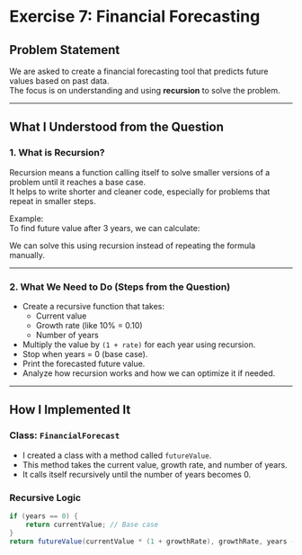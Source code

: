 # Exercise 7: Financial Forecasting

## Problem Statement

We are asked to create a financial forecasting tool that predicts future values based on past data.  
The focus is on understanding and using **recursion** to solve the problem.

---

## What I Understood from the Question

### 1. What is Recursion?
Recursion means a function calling itself to solve smaller versions of a problem until it reaches a base case.  
It helps to write shorter and cleaner code, especially for problems that repeat in smaller steps.

Example:  
To find future value after 3 years, we can calculate:


We can solve this using recursion instead of repeating the formula manually.

---

### 2. What We Need to Do (Steps from the Question)

- Create a recursive function that takes:
  - Current value
  - Growth rate (like 10% = 0.10)
  - Number of years
- Multiply the value by `(1 + rate)` for each year using recursion.
- Stop when years = 0 (base case).
- Print the forecasted future value.
- Analyze how recursion works and how we can optimize it if needed.

---

## How I Implemented It

### Class: `FinancialForecast`

- I created a class with a method called `futureValue`.
- This method takes the current value, growth rate, and number of years.
- It calls itself recursively until the number of years becomes 0.

### Recursive Logic

```java
if (years == 0) {
    return currentValue; // Base case
}
return futureValue(currentValue * (1 + growthRate), growthRate, years - 1); // Recursive step
